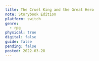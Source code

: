 ```yaml
---
title: The Cruel King and the Great Hero
note: Storybook Edition
platform: switch
genre:
  - rpg
physical: true
digital: false
guide: false
pending: false
posted: 2022-03-28
---
```

